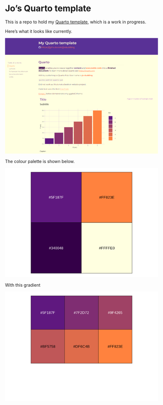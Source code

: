 # Jo’s Quarto template

This is a repo to hold my [Quarto
template](https://github.com/JoDudding/quarto-template), which is a work
in progress.

Here’s what it looks like currently.

<img src="theme/quarto-template-screenshot.png" width="1400"
alt="Draft template" />

The colour palette is shown below.

![](README_files/figure-commonmark/colour-palette-1.png)

With this gradient

![](README_files/figure-commonmark/unnamed-chunk-3-1.png)
